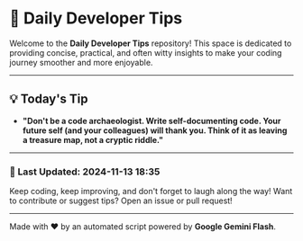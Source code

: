 
# 🌟 Daily Developer Tips

Welcome to the **Daily Developer Tips** repository! This space is dedicated to providing concise, practical, and often witty insights to make your coding journey smoother and more enjoyable.

---

## 💡 Today's Tip

- **"Don't be a code archaeologist. Write self-documenting code.  Your future self (and your colleagues) will thank you.  Think of it as leaving a treasure map, not a cryptic riddle."**

---

### 📅 Last Updated: 2024-11-13 18:35

Keep coding, keep improving, and don't forget to laugh along the way! Want to contribute or suggest tips? Open an issue or pull request!

---

Made with ❤️ by an automated script powered by **Google Gemini Flash**.
